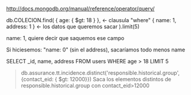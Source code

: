 http://docs.mongodb.org/manual/reference/operator/query/

db.COLECION.find(
{ age: { $gt: 18 } },    <- clausula "where"
{ name: 1, address: 1 }   <- los datos que queremos sacar
).limit(5)

name: 1, quiere decir que saquemos ese campo

Si hiciesemos: "name: 0" (sin el address), sacaríamos todo menos name


SELECT _id, name, address
FROM users
WHERE age > 18
LIMIT 5


> db.assurance.tt.incidence.distinct('responsible.historical.group', {contact_eid: { $gt: 12000}})
Saca los elementos distintos de responsible.historical.group con contact_eid>12000
